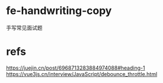 # fe-handwriting-copy
手写常见面试题

# refs
https://juejin.cn/post/6968713283884974088#heading-1
https://vue3js.cn/interview/JavaScript/debounce_throttle.html